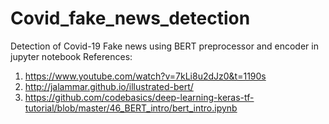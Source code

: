 # Covid_fake_news_detection
Detection of Covid-19 Fake news using BERT preprocessor and encoder in jupyter notebook
References: 
1) https://www.youtube.com/watch?v=7kLi8u2dJz0&t=1190s
2) http://jalammar.github.io/illustrated-bert/
3) https://github.com/codebasics/deep-learning-keras-tf-tutorial/blob/master/46_BERT_intro/bert_intro.ipynb
